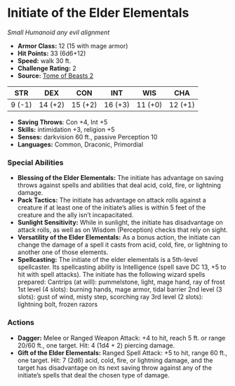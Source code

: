 # Initiate of the Elder Elementals

*Small* *Humanoid* *any evil alignment*

- **Armor Class:** 12 (15 with mage armor)
- **Hit Points:** 33 (6d6+12)
- **Speed:** walk 30 ft.
- **Challenge Rating:** 2
- **Source:** [Tome of Beasts 2](https://koboldpress.com/kpstore/product/tome-of-beasts-2-for-5th-edition/)

| STR | DEX | CON | INT | WIS | CHA |
| --- | --- | --- | --- | --- | --- |
| 9 (-1) | 14 (+2) | 15 (+2) | 16 (+3) | 11 (+0) | 12 (+1) |

- **Saving Throws**: Con +4, Int +5
- **Skills:** intimidation +3, religion +5
- **Senses:** darkvision 60 ft., passive Perception 10
- **Languages:** Common, Draconic, Primordial
### Special Abilities
- **Blessing of the Elder Elementals:** The initiate has advantage on saving throws against spells and abilities that deal acid, cold, fire, or lightning damage.
- **Pack Tactics:** The initiate has advantage on attack rolls against a creature if at least one of the initiate’s allies is within 5 feet of the creature and the ally isn’t incapacitated.
- **Sunlight Sensitivity:** While in sunlight, the initiate has disadvantage on attack rolls, as well as on Wisdom (Perception) checks that rely on sight.
- **Versatility of the Elder Elementals:** As a bonus action, the initiate can change the damage of a spell it casts from acid, cold, fire, or lightning to another one of those elements.
- **Spellcasting:** The initiate of the elder elementals is a 5th-level spellcaster. Its spellcasting ability is Intelligence (spell save DC 13, +5 to hit with spell attacks). The initiate has the following wizard spells prepared: Cantrips (at will): pummelstone, light, mage hand, ray of frost 1st level (4 slots): burning hands, mage armor, tidal barrier 2nd level (3 slots): gust of wind, misty step, scorching ray 3rd level (2 slots): lightning bolt, frozen razors
### Actions
- **Dagger:** Melee or Ranged Weapon Attack: +4 to hit, reach 5 ft. or range 20/60 ft., one target. Hit: 4 (1d4 + 2) piercing damage.
- **Gift of the Elder Elementals:** Ranged Spell Attack: +5 to hit, range 60 ft., one target. Hit: 7 (2d6) acid, cold, fire, or lightning damage, and the target has disadvantage on its next saving throw against any of the initiate’s spells that deal the chosen type of damage.
